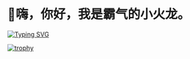 <h1>👋嗨，你好，我是霸气的小火龙。</h1>

[![Typing SVG](https://readme-typing-svg.demolab.com?font=Fira+Code&size=30&pause=1000&color=8E50E1&background=FFFFFF00&center=true&vCenter=true&width=435&lines=%E5%97%A8%EF%BC%8C%E4%BD%A0%E5%A5%BD%EF%BC%8C%E6%88%91%E6%98%AF%E9%9C%B8%E6%B0%94%E7%9A%84%E5%B0%8F%E7%81%AB%E9%BE%99)](https://git.io/typing-svg)


[![trophy](https://github-profile-trophy.vercel.app/?username=ryo-ma&theme=onedark)](https://github.com/ryo-ma/github-profile-trophy)
